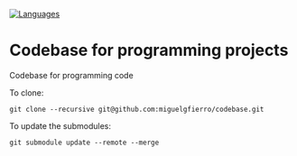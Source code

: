 [![Languages](https://img.shields.io/github/languages/count/miguelgfierro/codebase?style=plastic)](https://github.com/miguelgfierro/codebase)


# Codebase for programming projects

Codebase for programming code

To clone:

    git clone --recursive git@github.com:miguelgfierro/codebase.git

To update the submodules:

    git submodule update --remote --merge




